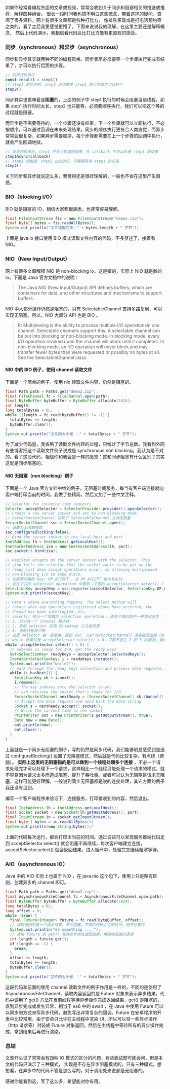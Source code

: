 如果你经常看编程方面的文章或视频，常常会收到关于同步和阻塞相关的推送或推荐，解释四种组合。
很长一段时间我也搞不明白这些概念，带着这样的疑问，查阅了很多资料。网上有很多文章都是各种打比方，
像排队买饭或是打电话预约等之类的，看了之后我更感觉更懵了。下面来说说我的理解，在这里主要还是解释概念，
然后上代码演示，我相信看代码会比打比方能有更直观的感受。

### 同步（synchronous）和异步（asynchronous）

同步和异步其实就两种不同的编程风格，同步表示必须要等一个步骤执行完成有结果了，才可以执行后面的步骤。

```js
// 同步代码演示
const result1 = step1()
// step1 是同步的，step2 必须要等 step1 执行完成才可以执行
step2()
```

同步其实也意味着是**阻塞**的，上面的例子中 step1 执行的时候会阻塞当前线程，如果 step1 执行时间太长，step2 也只能等，必须要顺序执行，我们可以把这个等的过程就是阻塞。

而异步是不需要等待的，一个步骤还没有结果，下一个步骤就可以立即执行，不必按顺序，可以通过回调在未来处理结果。同步的顺序执行更符合人类直觉，而异步常常会很复杂，如果异步需要顺序，每个步骤都需要在上一个步骤的回调中执行，就会产生回调地狱。

```js
// 异步代码演示，step1 不会立即返回结果，在 callback 中可以处理 step1 的结果
step1Async(callback)
// step1 调用后，step2 立刻执行，不需要等待 step1 执行完
step2()
```

关于同步和异步就说这么多，我觉得还是很好理解的，一般也不会在这里产生困惑。

### BIO（blocking I/O）

BIO 就是阻塞的 IO，相信大家都很熟悉，也非常容易理解。

```java
final FileInputStream fis = new FileInputStream("demo2.zip");
final byte[] bytes = fis.readAllBytes();
System.out.println("文件读取完毕：" + bytes.length + " 字节");
```

上面是 java.io 接口使用 BIO 模式读取文件内容的代码，不多赘述了，接着看 NIO。

### NIO（New Input/Output）

网上有很多文章解释 NIO 是 non-blocking io，这是错的，实际上 NIO 就是新的 io，下面是 Java 官方文档中的说明：

> The Java NIO (New Input/Output) API defines buffers, which are containers for data, and other structures and mechanisms to support buffers.

NIO 中大部分操作仍然是阻塞的，只有 SelectableChannel 支持多路复用，可以实现无阻塞。所以，NIO 大部分 API 也是 BIO 。

>  R: Multiplexing is the ability to process multiple I/O operationsin one channel. Selectable channels support this. A selectable channel can be put into blocking or non-blocking mode. In blocking mode, every I/O operation invoked upon the channel will block until it completes. In non-blocking mode, an I/O operation will never block and may transfer fewer bytes than were requested or possibly no bytes at all. See the SelectableChannel class.

#### NIO 中的 BIO 例子，使用 channel 读取文件

下面是一个简单的例子，使用 nio 读取文件内容，仍然是阻塞的。

```java
final Path path = Paths.get("demo2.zip");
final FileChannel fc = FileChannel.open(path);
final ByteBuffer byteBuffer = ByteBuffer.allocate(1024);
int length;
long totalBytes = 0L;
while ((length = fc.read(byteBuffer)) != -1) {
  totalBytes += length;
  byteBuffer.clear();
}
System.out.println("文件的大小是 ：" + totalBytes + " 字节");
```

为了减少代码量，我省略了读取文件内容的过程，只统计了字节总数。我看到外网有些博客把这个读取文件例子说成是 synchronous non blocking，我认为是不对的。看了这段代码，相信你和我会是一样的感觉：这和同步阻塞有什么区别？其实这就是同步阻塞的。

#### NIO 无阻塞（non blocking）例子

下面是一个 Java 官方文档中给的例子，无阻塞时间服务，每当有客户端连接就向客户端打印当前的时间。我做了些精简，然后又加了一些中文注释。

```java
// Selector for incoming time requests
Selector acceptSelector = SelectorProvider.provider().openSelector();
// Create a new server socket and set to non blocking mode
// ServerSocketChannel 实现了 SelectableChannel,支持无阻塞
ServerSocketChannel ssc = ServerSocketChannel.open();
// 设置为无阻塞模式
ssc.configureBlocking(false);
// Bind the server socket to the local host and port
InetAddress lh = InetAddress.getLocalHost();
InetSocketAddress isa = new InetSocketAddress(lh, port);
ssc.socket().bind(isa);

// Register accepts on the server socket with the selector. This
// step tells the selector that the socket wants to be put on the
// ready list when accept operations occur, so allowing multiplexed
// non-blocking I/O to take place.
// 注册感兴趣的 key: OP_ACCEPT ，当 OP_ACCEPT 操作发生时，
// 会在下次的 selection operation 中看到（下面的 acceptSelector.select() ）
SelectionKey acceptKey = ssc.register(acceptSelector, SelectionKey.OP_ACCEPT);
System.out.println(acceptKey);

// Here's where everything happens. The select method will
// return when any operations registered above have occurred, the
// thread has been interrupted, etc.
// select() 执行一个阻塞的 selection operation ，直到下面的其中一种情况发生：
// 1. 至少有一个 channel 被选择
// 2. 当前 selector 实例 的 wakeup 方法被调用
// 3. 当前线程被中断
// 这里 selector 会一直阻塞，直到 ssc （ServerSocketChannel）准备接受连接（前面注册了 OP_ACCEPT）
// while 的条件是 acceptSelector.select() > 0，只要不发生 2 和 3 的情况，循环就会一直进行下去
while (acceptSelector.select() > 0) {
  // Someone is ready for I/O, get the ready keys
  Set<SelectionKey> readyKeys = acceptSelector.selectedKeys();
  Iterator<SelectionKey> i = readyKeys.iterator();
  System.out.println("while2");
  // Walk through the ready keys collection and process date requests.
  while (i.hasNext()) {
    SelectionKey sk = i.next();
    i.remove();
    // The key indexes into the selector so you
    // can retrieve the socket that's ready for I/O
    ServerSocketChannel nextReady = (ServerSocketChannel) sk.channel();
    // Accept the date request and send back the date string
    Socket s = nextReady.accept().socket();
    // Write the current time to the socket
    PrintWriter out = new PrintWriter(s.getOutputStream(), true);
    Date now = new Date();
    out.println(now);
    out.close();
  }
}
```

上面就是一个同步无阻塞的例子，写的仍然是同步代码，我们能够明显感受到是通过 configureBlocking() 设置了无阻塞模式，然后就是代码比较复杂，有点绕（费脑）。
**实际上这里的无阻塞指的是可以做到一个线程处理多个连接**
，不必一个请求处理完才可以处理下一个请求，这样相比一个线程只能处理一个请求的模式，就不容易因为请求太多而造成阻塞，提升了吞吐量。或者可以认为无阻塞是请求无阻塞，这样可能更好理解，一般说到同步无阻塞都是说的连接处理，其它方面的例子我还没有见到。

编写一个客户端程序来验证下，连接服务，打印接收到的内容，然后退出。

```java
final InetAddress lh = InetAddress.getLocalHost();
final Socket socket = new Socket(lh.getHostAddress(), port);
final InputStream in = socket.getInputStream();
final byte[] bytes = in.readAllBytes();
System.out.println(new String(bytes));"
```

上面的代码每次运行，都会打印出当前的时间。通过调试可以发现服务器端代码走到
acceptSelector.select() 就会阻塞不再继续，每次客户端建立连接，acceptSelector.select()
就会返回结果，进入循环中，处理完又继续阻塞等待。

### AIO（asynchronous IO）

Java 中的 AIO 实际上也属于 NIO ，在 java.nio 这个包下，使用上只是略有区别，创建异步的 channel 即可。

```java
final Path path = Paths.get("demo2.zip");
final AsynchronousFileChannel fc = AsynchronousFileChannel.open(path);
final ByteBuffer byteBuffer = ByteBuffer.allocate(1024);
long totalBytes = 0L;
long offset = 0;
while (true) {
  final Future<Integer> future = fc.read(byteBuffer, offset);
  // 读取返回的是一个异步结果，不会阻塞，下面的代码会立即执行，而不必等待
  System.out.println("do something ... ");
  // 调用 future 的 get() 等待异步完成返回结果，再继续后面的逻辑
  int length = future.get();
  if (length == -1) {
    break;
  }
  offset += length;
  totalBytes += length;
  byteBuffer.clear();
}
System.out.println("文件的大小是 ：" + totalBytes + " 字节");
```

这段代码和前面的使用 channel 读取文件的例子作用是一样的，不同的是使用了
AsynchronousFileChannel，读取内容返回的是 Future 对象来表示异步结果。代码中调用了 get()
方法在当前线程等待异步操作完成返回结果，get() 是阻塞的，直到异步完成或发生异常，相当于 es6
中的 await ，在 Java 中使用 Future 可以以同步的方式来写异步代码，避免写出非常复杂的回调。Future
在安卓程序的开发中比较常用，由于安卓只允许在主线程中渲染 UI，所以可以将一些异步操作（http
请求等）封装成 Future 对象返回，然后在主线程中等待所有的异步操作完成，拿到结果后再进行渲染。

### 总结

文章开头说了常常会有四种 IO 模式的区分的问题，有些面试题可能会问，但是本文的代码只演示了三种模式，
实现是不存在异步阻塞模式的，只有三种模式，想想看，在异步中的代码不管是怎么写的，对于调用处来说都是无阻塞的。

感谢你能看到这，写了这么多，希望能对你有用。